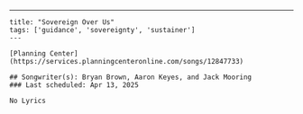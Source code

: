 ---
    title: "Sovereign Over Us"
    tags: ['guidance', 'sovereignty', 'sustainer']
    ---

    [Planning Center](https://services.planningcenteronline.com/songs/12847733)

    ## Songwriter(s): Bryan Brown, Aaron Keyes, and Jack Mooring
    ### Last scheduled: Apr 13, 2025          

    No Lyrics
    